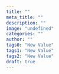 ```yaml
---
title: ""
meta_title: ""
description: ""
image: "undefined"
categories: ""
author: ""
tags0: "New Value"
tags1: "New Value"
tags2: "New Value"
draft: true
---
```

